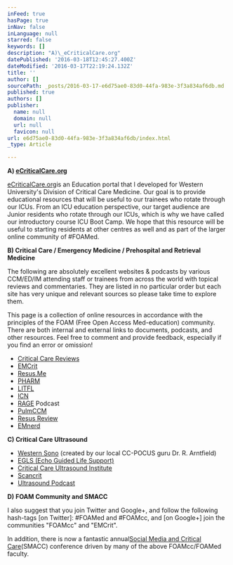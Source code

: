 ```yaml
---
inFeed: true
hasPage: true
inNav: false
inLanguage: null
starred: false
keywords: []
description: "A)\_eCriticalCare.org"
datePublished: '2016-03-18T12:45:27.400Z'
dateModified: '2016-03-17T22:19:24.132Z'
title: ''
author: []
sourcePath: _posts/2016-03-17-e6d75ae0-83d0-44fa-983e-3f3a834af6db.md
published: true
authors: []
publisher:
  name: null
  domain: null
  url: null
  favicon: null
url: e6d75ae0-83d0-44fa-983e-3f3a834af6db/index.html
_type: Article

---
```

**A) [eCriticalCare.org][0]**

[eCriticalCare.org][0]is an Education portal that I developed for Western University's Division of Critical Care Medicine. Our goal is to provide educational resources that will be useful to our trainees who rotate through our ICUs. From an ICU education perspective, our target audience are Junior residents who rotate through our ICUs, which is why we have called our introductory course ICU Boot Camp. We hope that this resource will be useful to starting residents at other centres as well and as part of the larger online community of \#FOAMed.

**B) Critical Care / Emergency Medicine / Prehospital and Retrieval Medicine**

The following are absolutely excellent websites & podcasts by various CCM/ED/IM attending staff or trainees from across the world with topical reviews and commentaries. They are listed in no particular order but each site has very unique and relevant sources so please take time to explore them.

This page is a collection of online resources in accordance with the principles of the FOAM (Free Open Access Med-education) community. There are both internal and external links to documents, podcasts, and other resources. Feel free to comment and provide feedback, especially if you find an error or omission!

* [Critical Care Reviews][1]
* [EMCrit][2]
* [Resus.Me][3]
* [PHARM][4]
* [LITFL][5]
* [ICN][6]
* [RAGE][7] Podcast
* [PulmCCM][8]
* [Resus Review][9]
* [EMnerd][10]

**C) Critical Care Ultrasound**

* [Western Sono][11] (created by our local CC-POCUS guru Dr. R. Arntfield)
* [EGLS (Echo Guided Life Support)][12]
* [Critical Care Ultrasound Institute][13]
* [Scancrit][14]
* [Ultrasound Podcast][15]

**D) FOAM Community and SMACC**

I also suggest that you join Twitter and Google+, and follow the following hash-tags \[on Twitter\]: \#FOAMed and \#FOAMcc, and \[on Google+\] join the communities "FOAMcc" and "EMCrit".

In addition, there is now a fantastic annual[Social Media and Critical Care][16](SMACC) conference driven by many of the above FOAMcc/FOAMed faculty.

[0]: http://ecriticalcare.org/
[1]: http://www.criticalcarereviews.com/
[2]: http://emcrit.org/
[3]: http://resus.me/
[4]: http://prehospitalmed.com/
[5]: http://lifeinthefastlane.com/
[6]: http://www.intensivecarenetwork.com/
[7]: http://ragepodcast.com/
[8]: http://pulmccm.org/main/
[9]: http://resusreview.com/
[10]: http://emnerd.com/
[11]: http://westernsono.ca/
[12]: http://www.echoguidedlifesupport.com/ "EGLS"
[13]: http://www.ccusinstitute.org/ "CCUSI"
[14]: http://www.scancrit.com/
[15]: http://www.ultrasoundpodcast.com/
[16]: http://www.smacc.net.au/